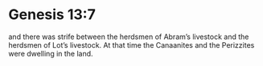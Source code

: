 # Genesis 13:7

and there was strife between the herdsmen of Abram’s livestock and the herdsmen of Lot’s livestock. At that time the Canaanites and the Perizzites were dwelling in the land.
